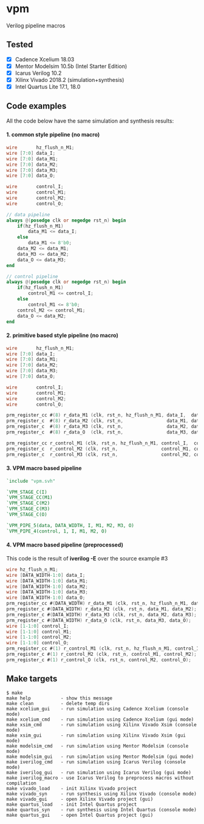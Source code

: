 # vpm
Verilog pipeline macros

## Tested
- [x] Cadence Xcelium 18.03
- [x] Mentor Modelsim 10.5b (Intel Starter Edition)
- [x] Icarus Verilog 10.2
- [x] Xilinx Vivado 2018.2 (simulation+synthesis)
- [x] Intel Quartus Lite 17.1, 18.0

## Code examples
All the code below have the same simulation and synthesis results:

#### 1. common style pipeline (no macro)
```verilog
wire       hz_flush_n_M1;
wire [7:0] data_I;
wire [7:0] data_M1;
wire [7:0] data_M2;
wire [7:0] data_M3;
wire [7:0] data_O;

wire       control_I;
wire       control_M1;
wire       control_M2;
wire       control_O;

// data pipeline
always @(posedge clk or negedge rst_n) begin
    if(hz_flush_n_M1)
        data_M1 <= data_I;
    else
        data_M1 <= 8'b0;
    data_M2 <= data_M1;
    data_M3 <= data_M2;
    data_O <= data_M3;
end

// control pipeline
always @(posedge clk or negedge rst_n) begin
    if(hz_flush_n_M1)
        control_M1 <= control_I;
    else
        control_M1 <= 8'b0;
    control_M2 <= control_M1;
    data_O <= data_M2;
end
```

#### 2. primitive based style pipeline (no macro)
```verilog
wire       hz_flush_n_M1;
wire [7:0] data_I;
wire [7:0] data_M1;
wire [7:0] data_M2;
wire [7:0] data_M3;
wire [7:0] data_O;

wire       control_I;
wire       control_M1;
wire       control_M2;
wire       control_O;

prm_register_cc #(8) r_data_M1 (clk, rst_n, hz_flush_n_M1, data_I,  data_M1);
prm_register_c  #(8) r_data_M2 (clk, rst_n,                data_M1, data_M2);
prm_register_c  #(8) r_data_M3 (clk, rst_n,                data_M2, data_M3);
prm_register_c  #(8) r_data_O  (clk, rst_n,                data_M3, data_O);

prm_register_cc r_control_M1 (clk, rst_n, hz_flush_n_M1, control_I,  control_M1);
prm_register_c  r_control_M2 (clk, rst_n,                control_M1, control_M2);
prm_register_c  r_control_M3 (clk, rst_n,                control_M2, control_O);
```

#### 3. VPM macro based pipeline
```verilog
`include "vpm.svh"

`VPM_STAGE_C(I)
`VPM_STAGE_CC(M1)
`VPM_STAGE_C(M2)
`VPM_STAGE_C(M3)
`VPM_STAGE_C(O)

`VPM_PIPE_5(data, DATA_WIDTH, I, M1, M2, M3, O)
`VPM_PIPE_4(control, 1, I, M1, M2, O)
```
#### 4. VPM macro based pipeline (preprocessed)
This code is the result of **iverilog -E** over the source example #3
```verilog
wire hz_flush_n_M1;
wire [DATA_WIDTH-1:0] data_I;
wire [DATA_WIDTH-1:0] data_M1;
wire [DATA_WIDTH-1:0] data_M2;
wire [DATA_WIDTH-1:0] data_M3;
wire [DATA_WIDTH-1:0] data_O;
prm_register_cc #(DATA_WIDTH) r_data_M1 (clk, rst_n, hz_flush_n_M1, data_I, data_M1);
prm_register_c #(DATA_WIDTH) r_data_M2 (clk, rst_n, data_M1, data_M2);
prm_register_c #(DATA_WIDTH) r_data_M3 (clk, rst_n, data_M2, data_M3);
prm_register_c #(DATA_WIDTH) r_data_O (clk, rst_n, data_M3, data_O);
wire [1-1:0] control_I;
wire [1-1:0] control_M1;
wire [1-1:0] control_M2;
wire [1-1:0] control_O;
prm_register_cc #(1) r_control_M1 (clk, rst_n, hz_flush_n_M1, control_I, control_M1);
prm_register_c #(1) r_control_M2 (clk, rst_n, control_M1, control_M2);
prm_register_c #(1) r_control_O (clk, rst_n, control_M2, control_O);
```

## Make targets
```
$ make
make help           - show this message
make clean          - delete temp dirs
make xcelium_gui    - run simulation using Cadence Xcelium (console mode)
make xcelium_cmd    - run simulation using Cadence Xcelium (gui mode)
make xsim_cmd       - run simulation using Xilinx Vivado Xsim (console mode)
make xsim_gui       - run simulation using Xilinx Vivado Xsim (gui mode)
make modelsim_cmd   - run simulation using Mentor Modelsim (console mode)
make modelsim_gui   - run simulation using Mentor Modelsim (gui mode)
make iverilog_cmd   - run simulation using Icarus Verilog (console mode)
make iverilog_gui   - run simulation using Icarus Verilog (gui mode)
make iverilog_macro - use Icarus Verilog to preprocess macros without compilation
make vivado_load    - init Xilinx Vivado project
make vivado_syn     - run synthesis using Xilinx Vivado (console mode)
make vivado_gui     - open Xilinx Vivado project (gui)
make quartus_load   - init Intel Quartus project
make quartus_syn    - run synthesis using Intel Quartus (console mode)
make quartus_gui    - open Intel Quartus project (gui)
```
